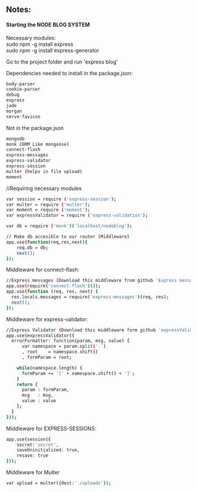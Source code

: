 ## Notes:  
#### Starting the NODE BLOG SYSTEM  

Necessary modules:  
sudo npm -g install express  
sudo npm -g install express-generator  

Go to the project folder and run 'express blog'  

Dependencies needed to install in the package.json:  
```bash
body-parser  
cookie-parser  
debug  
express  
jade  
morgan  
serve-favicon  
```
Not in the package.json  
```bash
mongodb  
monk (ORM Like mongoose)  
connect-flash  
express-messages  
express-validator  
express-session  
multer (helps in file upload)  
moment  

```

//Requiring necessary modules
```bash
var session = require ('express-session');
var multer = require ('multer');
var moment = require ('moment');
var expressValidator = require ('express-validation');

var db = require ('monk')('localhost/nodeblog');

// Make db accesible to our router (Middleware)
app.use(function(req,res,next){
	req.db = db;
	next();
});
```

Middleware for connect-flash:  
```bash
//Express messages (Download this middleware from github 'Express messages')
app.use(require('connect-flash')());
app.use(function (req, res, next) {
  res.locals.messages = require('express-messages')(req, res);
  next();
});
```
Middleware for express-validator:  
```bash
//Express Validator (Download this middleware form github 'expressValidator middleware')
app.use(expressValidator({
  errorFormatter: function(param, msg, value) {
      var namespace = param.split('.')
      , root    = namespace.shift()
      , formParam = root;

    while(namespace.length) {
      formParam += '[' + namespace.shift() + ']';
    }
    return {
      param : formParam,
      msg   : msg,
      value : value
    };
  }
}));
```
Middleware for EXPRESS-SESSIONS:
```bash
app.use(session({  
	secret:'secret',  
	saveUninitialized: true,  
	resave: true  
}));
```
Middleware for Multer
```bash
var upload = multer({dest:'./uploads'});  
```